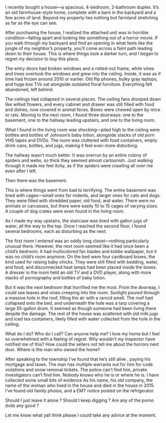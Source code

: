 I recently bought a house—a spacious, 4-bedroom, 2-bathroom duplex. It’s an old farmhouse-style home, complete with a barn in the backyard and a few acres of land. Beyond my property lies nothing but farmland stretching as far as the eye can see.

After purchasing the house, I realized the attached unit was in horrible condition—falling apart and looking like something out of a horror movie. If you walk through my backyard and find an opening in what feels like the jungle of my neighbor’s property, you’ll come across a faint path leading down to their house. This is where things took a darker turn, and I began to regret my decision to buy this place.

The entry doors had broken windows and a rotted-out frame, while vines and trees overtook the windows and grew into the ceiling. Inside, it was as if time had frozen around 2010 or earlier. Old flip phones, bulky gray laptops, and huge box TVs sat alongside outdated floral furniture. Everything felt abandoned, left behind.

The ceilings had collapsed in several places. The ceiling fans drooped down like wilted flowers, and every cabinet and drawer was still filled with food and dishes, now covered in animal feces. Boxes were chewed open by mice or rats. Moving to the next room, I found three doorways: one to the basement, one to the hallway leading upstairs, and one to the living room.

What I found in the living room was shocking—piled high to the ceiling were bottles and bottles of Johnson’s baby lotion, alongside stacks of old porn VHS tapes and DVDs. The room was cluttered with food containers, empty drink cans, bottles, and jugs, making it feel even more disturbing.

The hallway wasn’t much better. It was overrun by an entire colony of spiders and webs, so thick they seemed almost cartoonish. Just walking through it made me feel itchy, as if the spiders were crawling all over me even after I left.

Then there was the basement.

This is where things went from bad to terrifying. The entire basement was lined with cages—small ones for rodents, and larger ones for cats and dogs. They were filled with shredded paper, old food, and water. There were no animals or carcasses, but there were easily 10 to 15 cages of varying sizes. A couple of dog crates were even found in the living room.

As I made my way upstairs, the staircase was lined with gallon jugs of water, all the way to the top. Once I reached the second floor, I found several bedrooms, each as disturbing as the next.

The first room I entered was an oddly long closet—nothing particularly unusual there. However, the next room seemed like it had once been a child’s bedroom. It had multicolored fan blades and kiddie wallpaper, but it was no child’s room anymore. On the bed were four cardboard boxes, the kind used for raising baby chicks. They were still filled with bedding, water, and food, and disconnected heat lamps had been placed inside the boxes. A dresser in the room held an old TV and a DVD player, along with more stacks of pornography and bottles of baby lotion.

But it was the next bedroom that horrified me the most. From the doorway, I could see leaves and vines creeping into the room. Sunlight poured through a massive hole in the roof, filling the air with a rancid smell. The roof had collapsed onto the bed, and underneath the hole was a tarp covering a large 55-gallon drum. It seemed as though someone had been living there despite the damage. The rest of the house was scattered with old milk jugs and iced tea containers, likely filled with water collected from the hole in the ceiling.

What do I do? Who do I call? Can anyone help me? I love my home but I feel so overwhelmed with a feeling of regret. Why wouldn’t my inspector have notified me of this? How could the sellers not tell me about the horrors next door. Where is the man who owned the home? 


After speaking to the township I’ve found that he’s still alive , paying his mortgage and taxes. The man has multiple warrants out for him for code violations and snow removal tickets. The police can’t find him, private investigators can’t find him. Nobody knows who he is or where he is.  I have collected some small bits of evidence As his name, his old company, the name of the woman who lived in the house and died in the house in 2015. I’ve found old family photos, and a EMT notice posted on the refrigerator. 

Should I just leave it alone ? 
Should I keep digging ? 
Are any of the porno dvds any good ? 

Let me know what yall think please I could take any advice at the moment. 